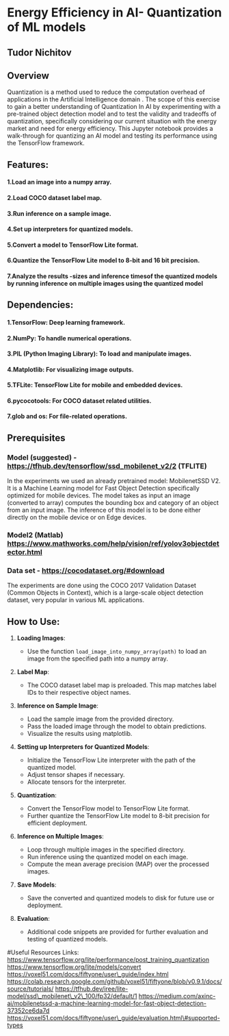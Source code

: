 
# Energy Efficiency in AI- Quantization of ML models
## Tudor Nichitov


## Overview
Quantization is a method used to reduce the computation overhead of applications in the Artificial Intelligence domain . 
The scope of this exercise to gain a better understanding of Quantization In AI by experimenting with a pre-trained object 
detection model and to test the validity and tradeoffs of quantization, specifically considering our current situation with the energy market and need for energy efficiency. 
This Jupyter notebook provides a walk-through for quantizing an AI model and testing its performance using the TensorFlow framework. 

## Features:
#### 1.Load an image into a numpy array.
#### 2.Load COCO dataset label map.
#### 3.Run inference on a sample image.
#### 4.Set up interpreters for quantized models.
#### 5.Convert a model to TensorFlow Lite format.
#### 6.Quantize the TensorFlow Lite model to 8-bit and 16 bit precision.
#### 7.Analyze the results -sizes and inference timesof the quantized models by running inference on multiple images using the quantized model

## Dependencies:

#### 1.TensorFlow: Deep learning framework.
#### 2.NumPy: To handle numerical operations.
#### 3.PIL (Python Imaging Library): To load and manipulate images.
#### 4.Matplotlib: For visualizing image outputs.
#### 5.TFLite: TensorFlow Lite for mobile and embedded devices.
#### 6.pycocotools: For COCO dataset related utilities.
#### 7.glob and os: For file-related operations.  

## Prerequisites
### Model (suggested) - https://tfhub.dev/tensorflow/ssd_mobilenet_v2/2 (TFLITE)
In the experiments we used an already pretrained model: MobilenetSSD V2. It is a Machine Learning model for Fast Object Detection specifically optimized for mobile devices. The model takes as input an image (converted to array) computes the bounding box and category of an object from an input image. 
The inference of this model is to be done either directly on the mobile device or on Edge devices. 
### Model2 (Matlab) https://www.mathworks.com/help/vision/ref/yolov3objectdetector.html

### Data set - https://cocodataset.org/#download

The experiments are done using the COCO 2017 Validation Dataset (Common Objects in Context),
 which is a large-scale object detection dataset, very popular in various ML applications.

## How to Use:

1. **Loading Images**:
   - Use the function `load_image_into_numpy_array(path)` to load an image from the specified path into a numpy array.
   
2. **Label Map**:
   - The COCO dataset label map is preloaded. This map matches label IDs to their respective object names.

3. **Inference on Sample Image**:
   - Load the sample image from the provided directory.
   - Pass the loaded image through the model to obtain predictions.
   - Visualize the results using matplotlib.

4. **Setting up Interpreters for Quantized Models**:
   - Initialize the TensorFlow Lite interpreter with the path of the quantized model.
   - Adjust tensor shapes if necessary.
   - Allocate tensors for the interpreter.

5. **Quantization**:
   - Convert the TensorFlow model to TensorFlow Lite format.
   - Further quantize the TensorFlow Lite model to 8-bit precision for efficient deployment.
   
6. **Inference on Multiple Images**:
   - Loop through multiple images in the specified directory.
   - Run inference using the quantized model on each image.
   - Compute the mean average precision (MAP) over the processed images.
   
7. **Save Models**:
   - Save the converted and quantized models to disk for future use or deployment.

8. **Evaluation**:
   - Additional code snippets are provided for further evaluation and testing of quantized models.


#Useful Resources Links: 
https://www.tensorflow.org/lite/performance/post_training_quantization
https://www.tensorflow.org/lite/models/convert
https://voxel51.com/docs/fiftyone/user\_guide/index.html
https://colab.research.google.com/github/voxel51/fiftyone/blob/v0.9.1/docs/source/tutorials/
https://tfhub.dev/iree/lite-model/ssd\_mobilenet\_v2\_100/fp32/default/1
https://medium.com/axinc-ai/mobilenetssd-a-machine-learning-model-for-fast-object-detection-37352ce6da7d
https://voxel51.com/docs/fiftyone/user\_guide/evaluation.html\#supported-types